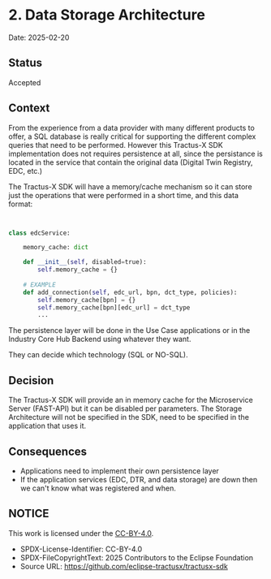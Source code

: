 <!--

Eclipse Tractus-X - Software Development KIT

Copyright (c) 2025 Contributors to the Eclipse Foundation

See the NOTICE file(s) distributed with this work for additional
information regarding copyright ownership.

This work is made available under the terms of the
Creative Commons Attribution 4.0 International (CC-BY-4.0) license,
which is available at
https://creativecommons.org/licenses/by/4.0/legalcode.

SPDX-License-Identifier: CC-BY-4.0

-->

# 2. Data Storage Architecture

Date: 2025-02-20

## Status

Accepted

## Context


From the experience from a data provider with many different products to offer, a SQL database is really critical for supporting the different complex queries that need to be performed.
However this Tractus-X SDK implementation does not requires persistence at all, since the persistance is located in the service that contain the original data (Digital Twin Registry, EDC, etc.)

The Tractus-X SDK will have a memory/cache mechanism so it can store just the operations that were performed in a short time, and this data format:


```py


class edcService:

    memory_cache: dict

    def __init__(self, disabled=true):
        self.memory_cache = {}
    
    # EXAMPLE
    def add_connection(self, edc_url, bpn, dct_type, policies):
        self.memory_cache[bpn] = {}
        self.memory_cache[bpn][edc_url] = dct_type
        ...

```

The persistence layer will be done in the Use Case applications or in the Industry Core Hub Backend using whatever they want.

They can decide which technology (SQL or NO-SQL).

## Decision

The Tractus-X SDK will provide an in memory cache for the Microservice Server (FAST-API) but it can be disabled per parameters.
The Storage Architecture will not be specified in the SDK, need to be specified in the application that uses it.

## Consequences

- Applications need to implement their own persistence layer
- If the application services (EDC, DTR, and data storage) are down then we can't know what was registered and when.

## NOTICE

This work is licensed under the [CC-BY-4.0](https://creativecommons.org/licenses/by/4.0/legalcode).

- SPDX-License-Identifier: CC-BY-4.0
- SPDX-FileCopyrightText: 2025 Contributors to the Eclipse Foundation
- Source URL: https://github.com/eclipse-tractusx/tractusx-sdk
